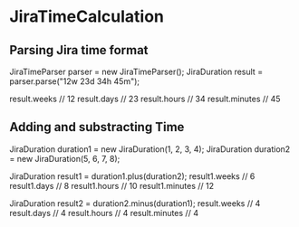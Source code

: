 # JiraTimeCalculation

## Parsing Jira time format
JiraTimeParser parser = new JiraTimeParser();
JiraDuration result = parser.parse("12w 23d 34h 45m");

result.weeks // 12
result.days // 23
result.hours // 34
result.minutes // 45

## Adding and substracting Time
JiraDuration duration1 = new JiraDuration(1, 2, 3, 4);
JiraDuration duration2 = new JiraDuration(5, 6, 7, 8);

JiraDuration result1 = duration1.plus(duration2);
result1.weeks // 6
result1.days // 8
result1.hours // 10
result1.minutes // 12

JiraDuration result2 = duration2.minus(duration1);
result.weeks // 4
result.days // 4
result.hours // 4
result.minutes // 4
